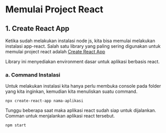 # Memulai Project React

## 1. Create React App

Ketika sudah melakukan instalasi node js, kita bisa memulai melakukan instalasi app-react. Salah satu library yang paling sering digunakan untuk memulai project react adalah [Create React App](https://create-react-app.dev/)

Library ini menyediakan environment dasar untuk aplikasi berbasis react.

### a. Command Instalasi

Untuk melakukan instalasi kita hanya perlu membuka console pada folder yang kita inginkan, kemudian kita menuliskan suatu command.

```
npx create-react-app nama-aplikasi
```

Tunggu beberapa saat maka aplikasi react sudah siap untuk dijalankan. Comman untuk menjalankan aplikasi react tersebut.

```
npm start
```
